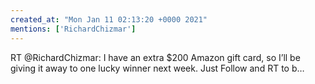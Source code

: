 ```yaml
---
created_at: "Mon Jan 11 02:13:20 +0000 2021"
mentions: ['RichardChizmar']
---
```


RT @RichardChizmar: I have an extra $200 Amazon gift card, so I’ll be giving it away to one lucky winner next week. Just Follow and RT to b…